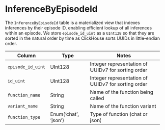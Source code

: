 # InferenceByEpisodeId

The `InferenceByEpisodeId` table is a materialized view that indexes inferences by their episode ID, enabling efficient lookup of all inferences within an episode.
We store `episode_id_uint` as a `UInt128` so that they are sorted in the natural order by time as ClickHouse sorts UUIDs in little-endian order.

| Column | Type | Notes |
| --- | --- | --- |
| `episode_id_uint` | UInt128 | Integer representation of UUIDv7 for sorting order |
| `id_uint` | UInt128 | Integer representation of UUIDv7 for sorting order |
| `function_name` | String | Name of the function being called |
| `variant_name` | String | Name of the function variant |
| `function_type` | Enum(‘chat’, ‘json’) | Type of function (chat or json) |
